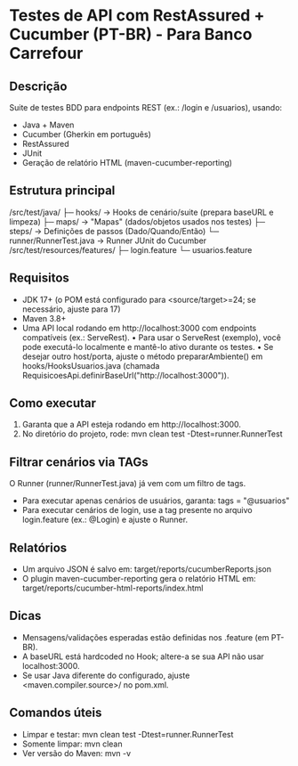 Testes de API com RestAssured + Cucumber (PT-BR) - Para Banco Carrefour
================================================================

Descrição
---------
Suite de testes BDD para endpoints REST (ex.: /login e /usuarios), usando:
- Java + Maven
- Cucumber (Gherkin em português)
- RestAssured
- JUnit
- Geração de relatório HTML (maven-cucumber-reporting)

Estrutura principal
-------------------
/src/test/java/
  ├─ hooks/               -> Hooks de cenário/suite (prepara baseURL e limpeza)
  ├─ maps/                -> "Mapas" (dados/objetos usados nos testes)
  ├─ steps/               -> Definições de passos (Dado/Quando/Então)
  └─ runner/RunnerTest.java -> Runner JUnit do Cucumber
/src/test/resources/features/
  ├─ login.feature
  └─ usuarios.feature

Requisitos
----------
- JDK 17+ (o POM está configurado para <source/target>=24; se necessário, ajuste para 17)
- Maven 3.8+
- Uma API local rodando em http://localhost:3000 com endpoints compatíveis (ex.: ServeRest).
  • Para usar o ServeRest (exemplo), você pode executá-lo localmente e mantê-lo ativo durante os testes.
  • Se desejar outro host/porta, ajuste o método prepararAmbiente() em hooks/HooksUsuarios.java
    (chamada RequisicoesApi.definirBaseUrl("http://localhost:3000")).

Como executar
-------------
1) Garanta que a API esteja rodando em http://localhost:3000.
2) No diretório do projeto, rode:
   mvn clean test -Dtest=runner.RunnerTest

Filtrar cenários via TAGs
-------------------------
O Runner (runner/RunnerTest.java) já vem com um filtro de tags.
- Para executar apenas cenários de usuários, garanta: tags = "@usuarios"
- Para executar cenários de login, use a tag presente no arquivo login.feature (ex.: @Login) e ajuste o Runner.

Relatórios
----------
- Um arquivo JSON é salvo em: target/reports/cucumberReports.json
- O plugin maven-cucumber-reporting gera o relatório HTML em: target/reports/cucumber-html-reports/index.html

Dicas
-----
- Mensagens/validações esperadas estão definidas nos .feature (em PT-BR).
- A baseURL está hardcoded no Hook; altere-a se sua API não usar localhost:3000.
- Se usar Java diferente do configurado, ajuste <maven.compiler.source>/<target> no pom.xml.

Comandos úteis
--------------
- Limpar e testar:        mvn clean test -Dtest=runner.RunnerTest
- Somente limpar:         mvn clean
- Ver versão do Maven:    mvn -v
